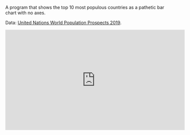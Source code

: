 A program that shows the top 10 most populous countries as a pathetic bar chart with no axes.

Data: [United Nations World Population Prospects 2019](https://gist.github.com/curran/0ac4077c7fc6390f5dd33bf5c06cb5ff).

<iframe width="560" height="315" src="https://www.youtube.com/embed/pEslJER9ekM" frameborder="0" allow="accelerometer; autoplay; clipboard-write; encrypted-media; gyroscope; picture-in-picture" allowfullscreen></iframe>